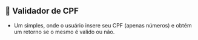 ## 📝 Validador de CPF 

- Um simples, onde o usuário insere seu CPF (apenas números) e obtém um retorno se o mesmo é valido ou não.

